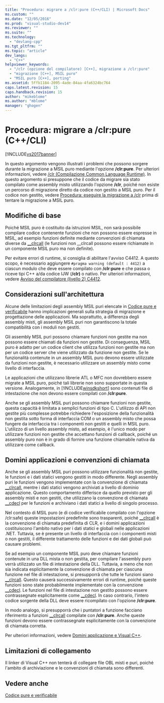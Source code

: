 ```yaml
---
title: "Procedura: migrare a /clr:pure (C++/CLI) | Microsoft Docs"
ms.custom: ""
ms.date: "12/05/2016"
ms.prod: "visual-studio-dev14"
ms.reviewer: ""
ms.suite: ""
ms.technology: 
  - "devlang-cpp"
ms.tgt_pltfrm: ""
ms.topic: "article"
dev_langs: 
  - "C++"
helpviewer_keywords: 
  - "/clr (opzione del compilatore) [C++], migrazione a /clr:pure"
  - "migrazione [C++], MSIL puro"
  - "MSIL puro [C++], porting"
ms.assetid: 5ffb1184-2095-4ade-84aa-4fa6324bc764
caps.latest.revision: 15
caps.handback.revision: 15
author: "mikeblome"
ms.author: "mblome"
manager: "ghogen"
---
```

# Procedura: migrare a /clr:pure (C++/CLI)
[!INCLUDE[vs2017banner](../assembler/inline/includes/vs2017banner.md)]

In questo argomento vengono illustrati i problemi che possono sorgere durante la migrazione a MSIL puro mediante l'opzione **\/clr:pure**. Per ulteriori informazioni, vedere [\/clr \(Compilazione Common Language Runtime\)](../build/reference/clr-common-language-runtime-compilation.md).  In questo argomento si presuppone che il codice da migrare sia stato compilato come assembly misto utilizzando l'opzione **\/clr**, poiché non esiste un percorso di migrazione diretto da codice non gestito a MSIL puro.  Per il codice non gestito, vedere [Procedura: eseguire la migrazione a \/clr](../dotnet/how-to-migrate-to-clr.md) prima di tentare la migrazione a MSIL puro.  
  
## Modifiche di base  
 Poiché MSIL puro è costituito da istruzioni MSIL, non sarà possibile compilare codice contenente funzioni che non possono essere espresse in MSIL,  ad esempio funzioni definite mediante convenzioni di chiamata diverse da [\_\_clrcall](../cpp/clrcall.md) \(le funzioni non \_\_clrcall possono essere richiamate in un componente MSIL puro ma non definite\).  
  
 Per evitare errori di runtime, si consiglia di abilitare l'avviso C4412.  A questo scopo, è necessario aggiungere `#pragma warning (default : 4412)` a ciascun modulo che deve essere compilato con **\/clr:pure** e che passa o riceve tipi C\+\+ a\/da codice IJW \(**\/clr\)** o nativo.  Per ulteriori informazioni, vedere [Avviso del compilatore \(livello 2\) C4412](../error-messages/compiler-warnings/compiler-warning-level-2-c4412.md).  
  
## Considerazioni sull'architettura  
 Alcune delle limitazioni degli assembly MSIL puri elencate in [Codice pure e verificabile](../dotnet/pure-and-verifiable-code-cpp-cli.md) hanno implicazioni generali sulla strategia di migrazione e progettazione delle applicazioni.  Ma soprattutto, a differenza degli assembly misti, gli assembly MSIL puri non garantiscono la totale compatibilità con i moduli non gestiti.  
  
 Gli assembly MSIL puri possono chiamare funzioni non gestite ma non possono essere chiamati da funzioni non gestite.  Di conseguenza, MSIL puro è adatto per un codice client che utilizza funzioni non gestite ma non per un codice server che viene utilizzato da funzione non gestite.  Se le funzionalità contenute in un assembly MSIL puro devono essere utilizzate da funzioni non gestite, è necessario utilizzare un assembly misto come livello di interfaccia.  
  
 Le applicazioni che utilizzano librerie ATL o MFC non dovrebbero essere migrate a MSIL puro, poiché tali librerie non sono supportate in questa versione.  Analogamente, in [!INCLUDE[winsdkshort](../atl/reference/includes/winsdkshort_md.md)] sono contenuti file di intestazione che non devono essere compilati con **\/clr:pure**.  
  
 Anche se gli assembly MSIL puri possono chiamare funzioni non gestite, questa capacità è limitata a semplici funzioni di tipo C.  L'utilizzo di API non gestite più complesse potrebbe richiedere l'esposizione della funzionalità non gestita sotto forma di interfaccia COM o un assembly misto che possa fungere da interfaccia tra i componenti non gestiti e quelli in MSIL puro.  L'utilizzo di un livello assembly misto, ad esempio, è l'unico modo per utilizzare funzioni non gestite che accettano funzioni di callback, poiché un assembly puro non è in grado di fornire una funzione chiamabile nativa da utilizzare come callback.  
  
## Domini applicazioni e convenzioni di chiamata  
 Anche se gli assembly MSIL puri possono utilizzare funzionalità non gestite, le funzioni e i dati statici vengono gestiti in modo differente.  Negli assembly puri le funzioni vengono implementate con la convenzione di chiamata [\_\_clrcall](../cpp/clrcall.md), mentre i dati statici vengono archiviati a livello di dominio applicazione.  Questo comportamento differisce da quello previsto per gli assembly misti e non gestiti, che utilizzano la convenzione di chiamata [\_\_cdecl](../cpp/cdecl.md) per le funzioni e archiviano i dati statici a livello di singolo processo.  
  
 Nel contesto di MSIL puro \(e di codice verificabile compilato con l'opzione \/clr:safe\) queste impostazioni predefinite sono trasparenti, poiché [\_\_clrcall](../cpp/clrcall.md) è la convenzione di chiamata predefinita di CLR, e i domini applicazioni costituiscono l'ambito nativo per i dati statici e globali nelle applicazioni .NET.  Tuttavia, se è presente un livello di interfaccia con i componenti misti o non gestiti, il differente trattamento delle funzioni e dei dati globali può causare problemi.  
  
 Se ad esempio un componente MSIL puro deve chiamare funzioni contenute in una DLL mista o non gestita, per compilare l'assembly puro verrà utilizzato un file di intestazione della DLL.  Tuttavia, a meno che non sia indicata esplicitamente la convenzione di chiamata per ciascuna funzione nel file di intestazione, si presupporrà che tutte le funzioni siano [\_\_clrcall](../cpp/clrcall.md).  Questo causerà successivamente errori di runtime, poiché queste funzioni sono state probabilmente implementate con la convenzione [\_\_cdecl](../cpp/cdecl.md).  Le funzioni nel file di intestazione non gestito possono essere contrassegnate esplicitamente come [\_\_cdecl](../cpp/cdecl.md). In caso contrario, l'intero codice sorgente della DLL deve essere ricompilato con l'opzione **\/clr:pure**.  
  
 In modo analogo, si presupporrà che i puntatori a funzione facciano riferimento a funzioni [\_\_clrcall](../cpp/clrcall.md) compilate con **\/clr:pure**.  Anche queste funzioni devono essere contrassegnate esplicitamente con la convenzione di chiamata corretta.  
  
 Per ulteriori informazioni, vedere [Domini applicazione e Visual C\+\+](../dotnet/application-domains-and-visual-cpp.md).  
  
## Limitazioni di collegamento  
 Il linker di Visual C\+\+ non tenterà di collegare file OBL misti e puri, poiché l'ambito di archiviazione e le convenzioni di chiamata sono differenti.  
  
## Vedere anche  
 [Codice pure e verificabile](../dotnet/pure-and-verifiable-code-cpp-cli.md)